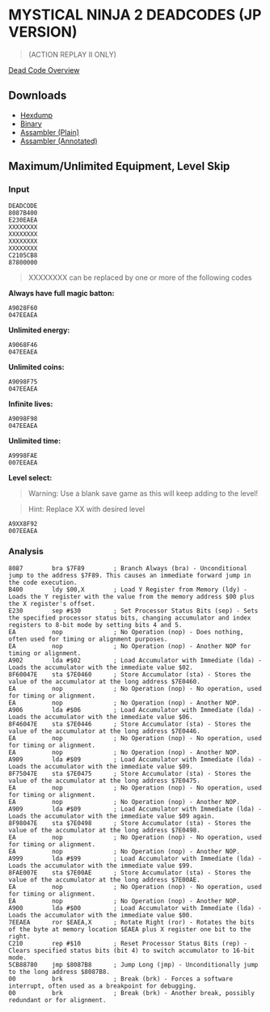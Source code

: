 # MYSTICAL NINJA 2 DEADCODES (JP VERSION)

> (ACTION REPLAY II ONLY)

[Dead Code Overview](preservaction-deadc0de.md)


## Downloads

- [Hexdump](deadc0de/hexdumps/mystical_ninja_2_jp.hex)
- [Binary](deadc0de/binaries/mystical_ninja_2_jp.bin)
- [Assambler (Plain)](deadc0de/assembler/plain/mystical_ninja_2_jp.asm)
- [Assambler (Annotated)](deadc0de/assembler/analyzed/mystical_ninja_2_jp.asm)

## Maximum/Unlimited Equipment, Level Skip

### Input

```hex
DEADCODE
8087B400
E230EAEA
XXXXXXXX
XXXXXXXX
XXXXXXXX
XXXXXXXX
C2105CB8
87800000
```

> XXXXXXXX can be replaced by one or more of the following codes

**Always have full magic batton:**
```hex
A9028F60
047EEAEA
```

**Unlimited energy:**
```hex
A9068F46
047EEAEA
```

**Unlimited coins:**
```hex
A9098F75
047EEAEA
```

**Infinite lives:**
```hex
A9098F98
047EEAEA
```

**Unlimited time:**
```hex
A9998FAE
007EEAEA
```

**Level select:**

> Warning: Use a blank save game as this will keep adding to the level!

> Hint: Replace XX with desired level

```hex
A9XX8F92
007EEAEA
```

### Analysis

```assembler
8087    	bra $7F89        ; Branch Always (bra) - Unconditional jump to the address $7F89. This causes an immediate forward jump in the code execution.
B400    	ldy $00,X        ; Load Y Register from Memory (ldy) - Loads the Y register with the value from the memory address $00 plus the X register's offset.
E230    	sep #$30         ; Set Processor Status Bits (sep) - Sets the specified processor status bits, changing accumulator and index registers to 8-bit mode by setting bits 4 and 5.
EA      	nop              ; No Operation (nop) - Does nothing, often used for timing or alignment purposes.
EA      	nop              ; No Operation (nop) - Another NOP for timing or alignment.
A902    	lda #$02         ; Load Accumulator with Immediate (lda) - Loads the accumulator with the immediate value $02.
8F60047E	sta $7E0460      ; Store Accumulator (sta) - Stores the value of the accumulator at the long address $7E0460.
EA      	nop              ; No Operation (nop) - No operation, used for timing or alignment.
EA      	nop              ; No Operation (nop) - Another NOP.
A906    	lda #$06         ; Load Accumulator with Immediate (lda) - Loads the accumulator with the immediate value $06.
8F46047E	sta $7E0446      ; Store Accumulator (sta) - Stores the value of the accumulator at the long address $7E0446.
EA      	nop              ; No Operation (nop) - No operation, used for timing or alignment.
EA      	nop              ; No Operation (nop) - Another NOP.
A909    	lda #$09         ; Load Accumulator with Immediate (lda) - Loads the accumulator with the immediate value $09.
8F75047E	sta $7E0475      ; Store Accumulator (sta) - Stores the value of the accumulator at the long address $7E0475.
EA      	nop              ; No Operation (nop) - No operation, used for timing or alignment.
EA      	nop              ; No Operation (nop) - Another NOP.
A909    	lda #$09         ; Load Accumulator with Immediate (lda) - Loads the accumulator with the immediate value $09 again.
8F98047E	sta $7E0498      ; Store Accumulator (sta) - Stores the value of the accumulator at the long address $7E0498.
EA      	nop              ; No Operation (nop) - No operation, used for timing or alignment.
EA      	nop              ; No Operation (nop) - Another NOP.
A999    	lda #$99         ; Load Accumulator with Immediate (lda) - Loads the accumulator with the immediate value $99.
8FAE007E	sta $7E00AE      ; Store Accumulator (sta) - Stores the value of the accumulator at the long address $7E00AE.
EA      	nop              ; No Operation (nop) - No operation, used for timing or alignment.
EA      	nop              ; No Operation (nop) - Another NOP.
A900    	lda #$00         ; Load Accumulator with Immediate (lda) - Loads the accumulator with the immediate value $00.
7EEAEA  	ror $EAEA,X      ; Rotate Right (ror) - Rotates the bits of the byte at memory location $EAEA plus X register one bit to the right.
C210    	rep #$10         ; Reset Processor Status Bits (rep) - Clears specified status bits (bit 4) to switch accumulator to 16-bit mode.
5CB88780	jmp $8087B8      ; Jump Long (jmp) - Unconditionally jump to the long address $8087B8.
00      	brk              ; Break (brk) - Forces a software interrupt, often used as a breakpoint for debugging.
00      	brk              ; Break (brk) - Another break, possibly redundant or for alignment.
```
